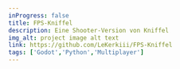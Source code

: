 ```yaml
---
inProgress: false
title: FPS-Kniffel
description: Eine Shooter-Version von Kniffel
img_alt: project image alt text
link: https://github.com/LeKerkiii/FPS-Kniffel
tags: ['Godot','Python','Multiplayer']
---
```

